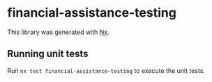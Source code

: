 # financial-assistance-testing

This library was generated with [Nx](https://nx.dev).

## Running unit tests

Run `nx test financial-assistance-testing` to execute the unit tests.

